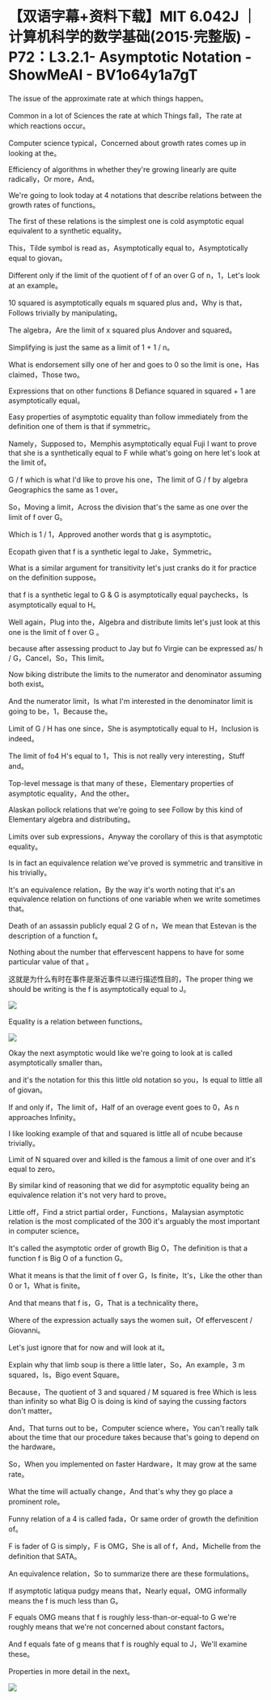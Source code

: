 # 【双语字幕+资料下载】MIT 6.042J ｜ 计算机科学的数学基础(2015·完整版) - P72：L3.2.1- Asymptotic Notation - ShowMeAI - BV1o64y1a7gT

The issue of the approximate rate at which things happen。

Common in a lot of Sciences the rate at which Things fall，The rate at which reactions occur。

Computer science typical，Concerned about growth rates comes up in looking at the。

Efficiency of algorithms in whether they're growing linearly are quite radically，Or more，And。

We're going to look today at 4 notations that describe relations between the growth rates of functions。

The first of these relations is the simplest one is cold asymptotic equal equivalent to a synthetic equality。

This，Tilde symbol is read as，Asymptotically equal to，Asymptotically equal to giovan。

Different only if the limit of the quotient of f of an over G of n，1，Let's look at an example。

10 squared is asymptotically equals m squared plus and，Why is that，Follows trivially by manipulating。

The algebra，Are the limit of x squared plus Andover and squared。

Simplifying is just the same as a limit of 1 + 1 / n。

What is endorsement silly one of her and goes to 0 so the limit is one，Has claimed，Those two。

Expressions that on other functions 8 Defiance squared in squared + 1 are asymptotically equal。

Easy properties of asymptotic equality than follow immediately from the definition one of them is that if symmetric。

Namely，Supposed to，Memphis asymptotically equal Fuji I want to prove that she is a synthetically equal to F while what's going on here let's look at the limit of。

G / f which is what I'd like to prove his one，The limit of G / f by algebra Geographics the same as 1 over。

So，Moving a limit，Across the division that's the same as one over the limit of f over G。

Which is 1 / 1，Approved another words that g is asymptotic。

Ecopath given that f is a synthetic legal to Jake，Symmetric。

What is a similar argument for transitivity let's just cranks do it for practice on the definition suppose。

 that f is a synthetic legal to G & G is asymptotically equal paychecks，Is asymptotically equal to H。

Well again，Plug into the，Algebra and distribute limits let's just look at this one is the limit of f over G 。

because after assessing product to Jay but fo Virgie can be expressed as/ h / G，Cancel，So，This limit。

Now biking distribute the limits to the numerator and denominator assuming both exist。

And the numerator limit，Is what I'm interested in the denominator limit is going to be，1，Because the。

Limit of G / H has one since，She is asymptotically equal to H，Inclusion is indeed。

The limit of fo4 H's equal to 1，This is not really very interesting，Stuff and。

Top-level message is that many of these，Elementary properties of asymptotic equality，And the other。

Alaskan pollock relations that we're going to see Follow by this kind of Elementary algebra and distributing。

Limits over sub expressions，Anyway the corollary of this is that asymptotic equality。

Is in fact an equivalence relation we've proved is symmetric and transitive in his trivially。

It's an equivalence relation，By the way it's worth noting that it's an equivalence relation on functions of one variable when we write sometimes that。

Death of an assassin publicly equal 2 G of n，We mean that Estevan is the description of a function f。

Nothing about the number that effervescent happens to have for some particular value of that 。

这就是为什么有时在事件是渐近事件以进行描述性目的，The proper thing we should be writing is the f is asymptotically equal to J。



![](img/3a8f04f4bf52b043c6e77f276205bc13_1.png)

Equality is a relation between functions。

![](img/3a8f04f4bf52b043c6e77f276205bc13_3.png)

Okay the next asymptotic would like we're going to look at is called asymptotically smaller than。

and it's the notation for this this little old notation so you，Is equal to little all of giovan。

If and only if，The limit of，Half of an overage event goes to 0，As n approaches Infinity。

I like looking example of that and squared is little all of ncube because trivially。

Limit of N squared over and killed is the famous a limit of one over and it's equal to zero。

By similar kind of reasoning that we did for asymptotic equality being an equivalence relation it's not very hard to prove。

Little off，Find a strict partial order，Functions，Malaysian asymptotic relation is the most complicated of the 300 it's arguably the most important in computer science。

It's called the asymptotic order of growth Big O，The definition is that a function f is Big O of a function G。

What it means is that the limit of f over G，Is finite，It's，Like the other than 0 or 1，What is finite。

And that means that f is，G，That is a technicality there。

Where of the expression actually says the women suit，Of effervescent / Giovanni。

Let's just ignore that for now and will look at it。

Explain why that limb soup is there a little later，So，An example，3 m squared，Is，Bigo event Square。

Because，The quotient of 3 and squared / M squared is free Which is less than infinity so what Big O is doing is kind of saying the cussing factors don't matter。

And，That turns out to be，Computer science where，You can't really talk about the time that our procedure takes because that's going to depend on the hardware。

So，When you implemented on faster Hardware，It may grow at the same rate。

What the time will actually change，And that's why they go place a prominent role。

Funny relation of a 4 is called fada，Or same order of growth the definition of。

F is fader of G is simply，F is OMG，She is all of f，And，Michelle from the definition that SATA。

An equivalence relation，So to summarize there are these formulations。

If asymptotic latiqua pudgy means that，Nearly equal，OMG informally means the f is much less than G。

F equals OMG means that f is roughly less-than-or-equal-to G we're roughly means that we're not concerned about constant factors。

And f equals fate of g means that f is roughly equal to J，We'll examine these。

Properties in more detail in the next。

![](img/3a8f04f4bf52b043c6e77f276205bc13_5.png)